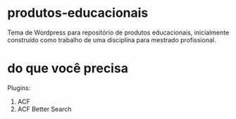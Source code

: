 # produtos-educacionais
Tema de Wordpress para repositório de produtos educacionais, inicialmente construído como trabalho de uma disciplina para mestrado profissional.

# do que você precisa
Plugins:
1. ACF
2. ACF Better Search 
